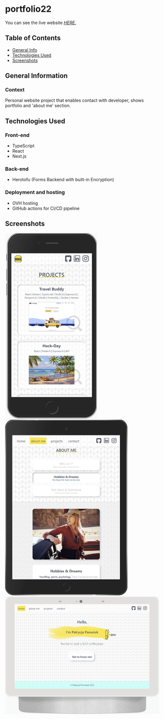 # portfolio22
You can see the live website [_HERE._](https://patrycja.info/)

## Table of Contents
* [General Info](#general-information)
* [Technologies Used](#technologies-used)
* [Screenshots](#screenshots)


## General Information
### Context
Personal website project that enables contact with developer, shows portfolio and 'about me' section.


## Technologies Used
### Front-end
- TypeScript
- React
- Next.js

### Back-end
- Herotofu (Forms Backend with built-in Encryption)

### Deployment and hosting
- OVH hosting
- GitHub actions for CI/CD pipeline

## Screenshots
<img src="./screenshots/mobile.png" width="300">
<img src="./screenshots/tablet.png" width="400">
<img src="./screenshots/desktop.png" width="600">

